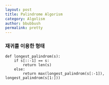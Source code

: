 ```yaml
---
layout: post
title: Palindrome Algorism
category: Algolism
author: bbubbush
permalink: pretty
---
```



### 재귀를 이용한 형태

    def longest_palindrom(s):  
        if s[::-1] == s:  
            return len(s)  
        else:  
            return max(longest_palindrom(s[:-1]), longest_palindrom(s[1:]))  









<!-- <ul>
  {% for post in site.posts %}
    <li>
      <a href="{{ post.url }}">{{ post.title }}</a>
    </li>
  {% endfor %}
</ul> -->